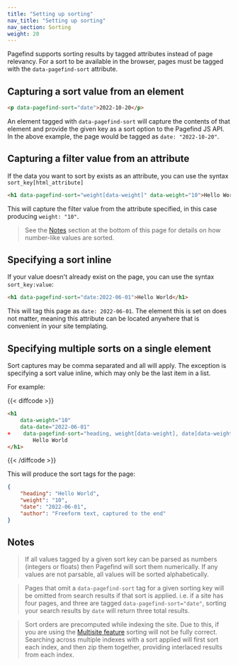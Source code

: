 ```yaml
---
title: "Setting up sorting"
nav_title: "Setting up sorting"
nav_section: Sorting
weight: 20
---
```


Pagefind supports sorting results by tagged attributes instead of page relevancy. For a sort to be available in the browser, pages must be tagged with the `data-pagefind-sort` attribute.

## Capturing a sort value from an element

```html
<p data-pagefind-sort="date">2022-10-20</p>
```

An element tagged with `data-pagefind-sort` will capture the contents of that element and provide the given key as a sort option to the Pagefind JS API. In the above example, the page would be tagged as `date: "2022-10-20"`.

## Capturing a filter value from an attribute

If the data you want to sort by exists as an attribute, you can use the syntax `sort_key[html_attribute]`

```html
<h1 data-pagefind-sort="weight[data-weight]" data-weight="10">Hello World</h1>
```

This will capture the filter value from the attribute specified, in this case producing `weight: "10"`.

> See the [Notes](#notes) section at the bottom of this page for details on how number-like values are sorted.

## Specifying a sort inline

If your value doesn't already exist on the page, you can use the syntax `sort_key:value`:

```html
<h1 data-pagefind-sort="date:2022-06-01">Hello World</h1>
```

This will tag this page as `date: 2022-06-01`. The element this is set on does not matter, meaning this attribute can be located anywhere that is convenient in your site templating.

## Specifying multiple sorts on a single element

Sort captures may be comma separated and all will apply. The exception is specifying a sort value inline, which may only be the last item in a list.

For example:

{{< diffcode >}}
```html
<h1
    data-weight="10"
    data-date="2022-06-01"
+    data-pagefind-sort="heading, weight[data-weight], date[data-weight], author:Freeform text, captured to the end">
        Hello World
</h1>
```
{{< /diffcode >}}

This will produce the sort tags for the page:

```json
{
    "heading": "Hello World",
    "weight": "10",
    "date": "2022-06-01",
    "author": "Freeform text, captured to the end"
}
```

## Notes

> If all values tagged by a given sort key can be parsed as numbers (integers or floats) then Pagefind will sort them numerically. If any values are not parsable, all values will be sorted alphabetically. 

> Pages that omit a `data-pagefind-sort` tag for a given sorting key will be omitted from search results if that sort is applied. i.e. if a site has four pages, and three are tagged `data-pagefind-sort="date"`, sorting your search results by `date` will return three total results.

> Sort orders are precomputed while indexing the site. Due to this, if you are using the [Multisite feature](/docs/multisite/) sorting will not be fully correct. Searching across multiple indexes with a sort applied will first sort each index, and then zip them together, providing interlaced results from each index.
